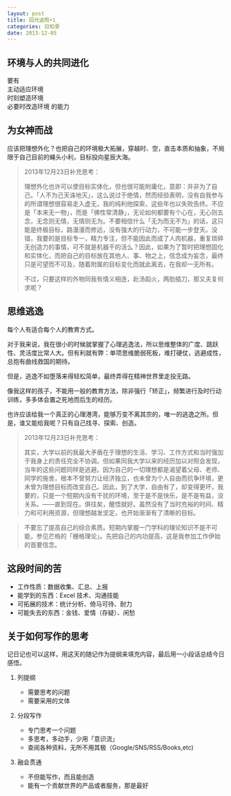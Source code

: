 ```yaml
---
layout: post
title: 回光返照•1
categories: 日知录
date: 2013-12-05   
---
```



## 环境与人的共同进化

要有  
主动适应环境  
时刻塑造环境  
必要时改造环境 
的能力

## 为女神而战
应该把理想外化？也把自己的环境极大拓展，穿越时、空，直击本质和抽象，不局限于自己目前的蝇头小利，目标投向星辰大海。

> 2013年12月23日补充思考：
> 
> 理想外化也许可以使目标实体化，但也很可能附庸化，意即：并非为了自己。「人不为己天诛地灭」，这么说过于绝情，然而经验表明，没有自我参与的所谓理想很容易走入虚无，我的纯利他探索，这些年也以失败告终。不应是「本来无一物」，而是「佛性常清静」，无论如何都要有个心在，无心则五念，无念则无情，无情则无为。不要相信什么「无为而无不为」的话，这只能是终极目标，路漫漫而修远，没有强大的行动力，不可能一步登天。没错，我要的是目标专一，精力专注，但不能因此而成了人肉机器，重复琐碎无创造力的事情，可不就是机器干的活么？因此，如果为了暂时把理想固化和实体化，而把自己的目标放在其他人、事、物之上，信念成为妄念，最终只是可望而不可及，随着附属的目标变化而就此离去，在我却一无所有。
> 
> 不过，只要这样的外物同我有情义相连，赴汤蹈火，两肋插刀，那又夫复何求呢？

## 思维逃逸
每个人有适合每个人的教育方式。

对于我来说，我在很小的时候就掌握了心理逃逸法，所以思维整体的广度、跳跃性、灵活度比常人大。但有利就有弊：单项思维脆弱死板，难打硬仗，逃避成性，总抱有曲线救国的期待。

但是，逃逸不如堕落来得轻松简单，最终弄得在精神世界里走投无路。

像我这样的孩子，不能用一般的教育方法，除非强行「矫正」，频繁进行及时行动训练，多多体会置之死地而后生的经历。

也许应该给我一个真正的心理港湾，能够万变不离其宗的，唯一的逃逸之所。但是，谁又能给我呢？只有自己找寻、探索、创造。

> 2013年12月23日补充思考：
>
> 其实，大学以前的我最大矛盾在于理想的生活、学习、工作方式和当时强加于我身上的责任完全不协调。但如果同我大学以来的经历加以对照会发现，当年的这些问题同样是逃避。因为自己的一切理想都是渴望着父母、老师、同学的施舍，根本不曾努力让经济独立，也未曾为个人自由而抗争环境，更未曾为理想目标而改变自己。因此，到了大学，自由有了，却变得更坏，我要的，只是一个短期内没有干扰的环境，至于是不是快乐，是不是有益，没关系。——直到现在。俱往矣，醒悟就好。虽然没有了当时充裕的时间、精力和可利用资源，但理想越发坚定，也开始渐渐有了清晰的目标。

> 不要忘了提高自己的综合素质。短期内掌握一门学科的理论知识不是不可能，参见芒格的「栅格理论」。先把自己的内功提高，这是我参加工作伊始的首要信念。

## 这段时间的苦
- 工作性质：数据收集、汇总、上报
- 能学到的东西：Excel 技术、沟通技能
- 可拓展的技术：统计分析、倚马可待、耐力
- 可能失去的东西：金钱、爱情（存疑）、闲愁

## 关于如何写作的思考
记日记也可以这样，用这天的随记作为提纲来填充内容，最后用一小段话总结今日感悟。

1. 列提纲
    * 需要思考的问题
    * 需要采用的文体

2. 分段写作
    * 专门思考一个问题
    * 多思考，多动手，少用「意识流」
    * 查阅各种资料，无所不用其极（Google/SNS/RSS/Books,etc)

3. 融会贯通
    * 不但能写作，而且能创造
    * 能有一个贡献世界的产品或者服务，那是最好
